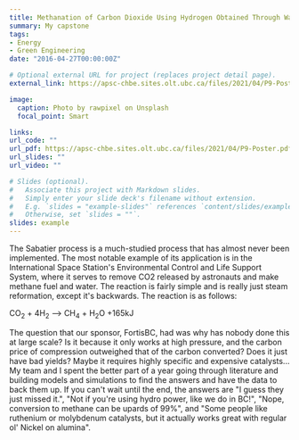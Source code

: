 ```yaml
---
title: Methanation of Carbon Dioxide Using Hydrogen Obtained Through Water Electrolysis
summary: My capstone 
tags:
- Energy
- Green Engineering
date: "2016-04-27T00:00:00Z"

# Optional external URL for project (replaces project detail page).
external_link: https://apsc-chbe.sites.olt.ubc.ca/files/2021/04/P9-Poster.pdf

image:
  caption: Photo by rawpixel on Unsplash
  focal_point: Smart

links:
url_code: ""
url_pdf: https://apsc-chbe.sites.olt.ubc.ca/files/2021/04/P9-Poster.pdf
url_slides: ""
url_video: ""

# Slides (optional).
#   Associate this project with Markdown slides.
#   Simply enter your slide deck's filename without extension.
#   E.g. `slides = "example-slides"` references `content/slides/example-slides.md`.
#   Otherwise, set `slides = ""`.
slides: example
---
```


The Sabatier process is a much-studied process that has almost never been implemented. The most notable example of its application is in the International Space Station's Environmental Control and Life Support System, where it serves to remove CO2 released by astronauts and make methane fuel and water. The reaction is fairly simple and is really just steam reformation, except it's backwards. The reaction is as follows:

CO<sub>2</sub> + 4H<sub>2</sub> --> CH<sub>4</sub> + H<sub>2</sub>O +165kJ

The question that our sponsor, FortisBC, had was why has nobody done this at large scale? Is it because it only works at high pressure, and the carbon price of compression outweighed that of the carbon converted? Does it just have bad yields? Maybe it requires highly specific and expensive catalysts... My team and I spent the better part of a year going through literature and building models and simulations to find the answers and have the data to back them up. If you can't wait until the end, the answers are "I guess they just missed it.", "Not if you're using hydro power, like we do in BC!", "Nope, conversion to methane can be upards of 99%", and "Some people like ruthenium or molybdenum catalysts, but it actually works great with regular ol' Nickel on alumina".
